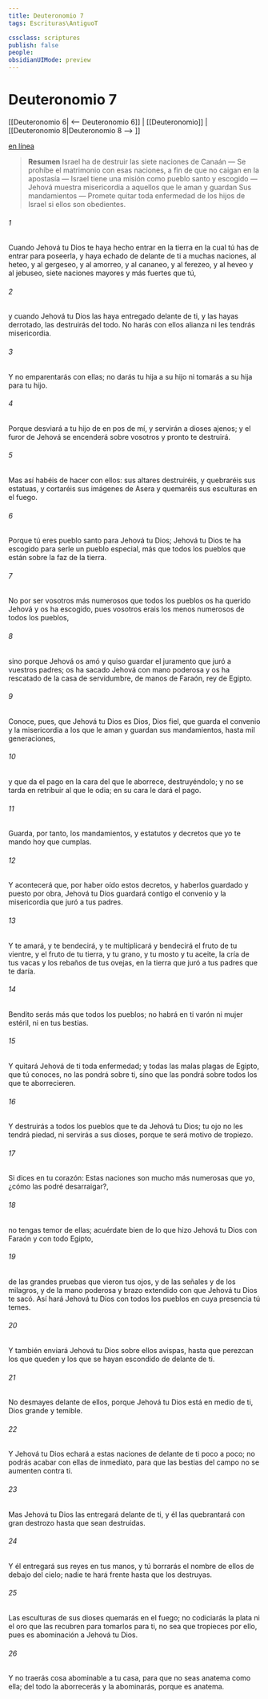 ```yaml
---
title: Deuteronomio 7
tags: Escrituras\AntiguoT

cssclass: scriptures
publish: false
people:
obsidianUIMode: preview
---
```


# Deuteronomio 7
[[Deuteronomio 6| <-- Deuteronomio 6]] | [[Deuteronomio]] | [[Deuteronomio 8|Deuteronomio 8 --> ]]

[en línea](https://churchofjesuschrist.org/study/scriptures/ot/deut/7?lang=spa)

> __Resumen__
Israel ha de destruir las siete naciones de Canaán — Se prohíbe el matrimonio con esas naciones, a fin de que no caigan en la apostasía — Israel tiene una misión como pueblo santo y escogido — Jehová muestra misericordia a aquellos que le aman y guardan Sus mandamientos — Promete quitar toda enfermedad de los hijos de Israel si ellos son obedientes.

###### 1 
Cuando Jehová tu Dios te haya hecho entrar en la tierra en la cual tú has de entrar para poseerla, y haya echado de delante de ti a muchas naciones, al heteo, y al gergeseo, y al amorreo, y al cananeo, y al ferezeo, y al heveo y al jebuseo, siete naciones mayores y más fuertes que tú,

###### 2 
y cuando Jehová tu Dios las haya entregado delante de ti, y las hayas derrotado, las destruirás del todo. No harás con ellos alianza ni les tendrás misericordia.

###### 3 
Y no emparentarás con ellas; no darás tu hija a su hijo ni tomarás a su hija para tu hijo.

###### 4 
Porque desviará a tu hijo de en pos de mí, y servirán a dioses ajenos; y el furor de Jehová se encenderá sobre vosotros y pronto te destruirá.

###### 5 
Mas así habéis de hacer con ellos: sus altares destruiréis, y quebraréis sus estatuas, y cortaréis sus imágenes de Asera y quemaréis sus esculturas en el fuego.

###### 6 
Porque tú eres pueblo santo para Jehová tu Dios; Jehová tu Dios te ha escogido para serle un pueblo especial, más que todos los pueblos que están sobre la faz de la tierra.

###### 7 
No por ser vosotros más numerosos que todos los pueblos os ha querido Jehová y os ha escogido, pues vosotros erais los menos numerosos de todos los pueblos,

###### 8 
sino porque Jehová os amó y quiso guardar el juramento que juró a vuestros padres; os ha sacado Jehová con mano poderosa y os ha rescatado de la casa de servidumbre, de manos de Faraón, rey de Egipto.

###### 9 
Conoce, pues, que Jehová tu Dios es Dios, Dios fiel, que guarda el convenio y la misericordia a los que le aman y guardan sus mandamientos, hasta mil generaciones,

###### 10 
y que da el pago en la cara del que le aborrece, destruyéndolo; y no se tarda en retribuir al que le odia; en su cara le dará el pago.

###### 11 
Guarda, por tanto, los mandamientos, y estatutos y decretos que yo te mando hoy que cumplas.

###### 12 
Y acontecerá que, por haber oído estos decretos, y haberlos guardado y puesto por obra, Jehová tu Dios guardará contigo el convenio y la misericordia que juró a tus padres.

###### 13 
Y te amará, y te bendecirá, y te multiplicará y bendecirá el fruto de tu vientre, y el fruto de tu tierra, y tu grano, y tu mosto y tu aceite, la cría de tus vacas y los rebaños de tus ovejas, en la tierra que juró a tus padres que te daría.

###### 14 
Bendito serás más que todos los pueblos; no habrá en ti varón ni mujer estéril, ni en tus bestias.

###### 15 
Y quitará Jehová de ti toda enfermedad; y todas las malas plagas de Egipto, que tú conoces, no las pondrá sobre ti, sino que las pondrá sobre todos los que te aborrecieren.

###### 16 
Y destruirás a todos los pueblos que te da Jehová tu Dios; tu ojo no les tendrá piedad, ni servirás a sus dioses, porque te será motivo de tropiezo.

###### 17 
Si dices en tu corazón: Estas naciones son mucho más numerosas que yo, ¿cómo las podré desarraigar?,

###### 18 
no tengas temor de ellas; acuérdate bien de lo que hizo Jehová tu Dios con Faraón y con todo Egipto,

###### 19 
de las grandes pruebas que vieron tus ojos, y de las señales y de los milagros, y de la mano poderosa y brazo extendido con que Jehová tu Dios te sacó. Así hará Jehová tu Dios con todos los pueblos en cuya presencia tú temes.

###### 20 
Y también enviará Jehová tu Dios sobre ellos avispas, hasta que perezcan los que queden y los que se hayan escondido de delante de ti.

###### 21 
No desmayes delante de ellos, porque Jehová tu Dios está en medio de ti, Dios grande y temible.

###### 22 
Y Jehová tu Dios echará a estas naciones de delante de ti poco a poco; no podrás acabar con ellas de inmediato, para que las bestias del campo no se aumenten contra ti.

###### 23 
Mas Jehová tu Dios las entregará delante de ti, y él las quebrantará con gran destrozo hasta que sean destruidas.

###### 24 
Y él entregará sus reyes en tus manos, y tú borrarás el nombre de ellos de debajo del cielo; nadie te hará frente hasta que los destruyas.

###### 25 
Las esculturas de sus dioses quemarás en el fuego; no codiciarás la plata ni el oro que las recubren para tomarlos para ti, no sea que tropieces por ello, pues es abominación a Jehová tu Dios.

###### 26 
Y no traerás cosa abominable a tu casa, para que no seas anatema como ella; del todo la aborrecerás y la abominarás, porque es anatema.

